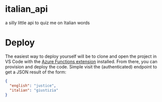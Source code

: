 # italian_api
a silly little api to quiz me on Italian words

# Deploy

The easiest way to deploy yourself will be to clone and open the project in VS Code with the [Azure Functions extension](https://marketplace.visualstudio.com/items?itemName=ms-azuretools.vscode-azurefunctions) installed.  From there, you can provision and deploy the code.  Simple visit the (authenticated) endpoint to get a JSON result of the form:

```json
{
  "english": "justice",
  "italian": "giustizia"
}
```

